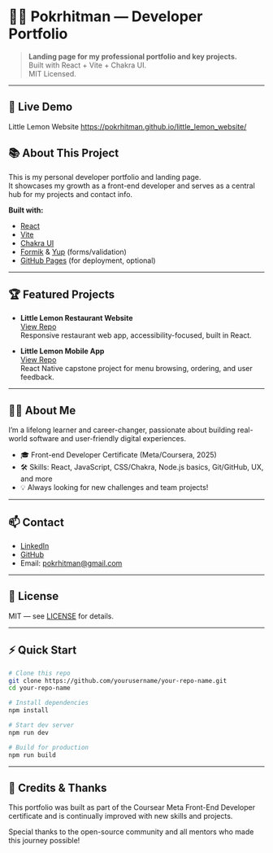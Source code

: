 # 🧑‍💻 Pokrhitman — Developer Portfolio

> **Landing page for my professional portfolio and key projects.**  
> Built with React + Vite + Chakra UI.  
> MIT Licensed.

---

## 🚀 Live Demo

Little Lemon Website
https://pokrhitman.github.io/little_lemon_website/

## 📚 About This Project

This is my personal developer portfolio and landing page.  
It showcases my growth as a front-end developer and serves as a central hub for my projects and contact info.

**Built with:**
- [React](https://react.dev/)
- [Vite](https://vitejs.dev/)
- [Chakra UI](https://chakra-ui.com/)
- [Formik](https://formik.org/) & [Yup](https://github.com/jquense/yup) (forms/validation)
- [GitHub Pages](https://pages.github.com/) (for deployment, optional)

---

## 🏆 Featured Projects

- **Little Lemon Restaurant Website**  
  [View Repo](https://github.com/pokrhitman/little_lemon_website)  
  Responsive restaurant web app, accessibility-focused, built in React.

- **Little Lemon Mobile App**  
  [View Repo](https://github.com/pokrhitman/little_lemon_app)  
  React Native capstone project for menu browsing, ordering, and user feedback.

---

## 👨‍💼 About Me

I’m a lifelong learner and career-changer, passionate about building real-world software and user-friendly digital experiences.  
- 🎓 Front-end Developer Certificate (Meta/Coursera, 2025)
- 🛠️ Skills: React, JavaScript, CSS/Chakra, Node.js basics, Git/GitHub, UX, and more
- 💡 Always looking for new challenges and team projects!

---

## 📫 Contact

- [LinkedIn](https://www.linkedin.com/in/ernesto-burzi%C4%87-a19b36276/)
- [GitHub](https://github.com/pokrhitman)
- Email: [pokrhitman@gmail.com](mailto:your.email@example.com)

---

## 📝 License

MIT — see [LICENSE](./LICENSE) for details.

---

## ⚡ Quick Start

```bash
# Clone this repo
git clone https://github.com/yourusername/your-repo-name.git
cd your-repo-name

# Install dependencies
npm install

# Start dev server
npm run dev

# Build for production
npm run build
```

---

## 🙏 Credits & Thanks

This portfolio was built as part of the Coursear Meta Front-End Developer certificate and is continually improved with new skills and projects.

Special thanks to the open-source community and all mentors who made this journey possible!
